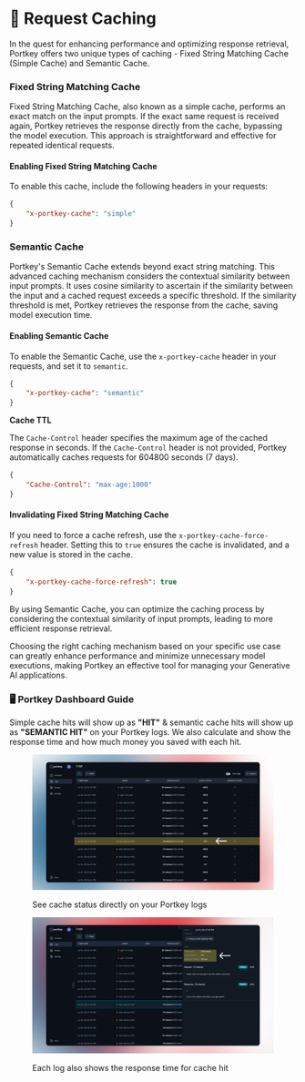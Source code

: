# 🚀 Request Caching

In the quest for enhancing performance and optimizing response retrieval, Portkey offers two unique types of caching - Fixed String Matching Cache (Simple Cache) and Semantic Cache.

### Fixed String Matching Cache

Fixed String Matching Cache, also known as a simple cache, performs an exact match on the input prompts. If the exact same request is received again, Portkey retrieves the response directly from the cache, bypassing the model execution. This approach is straightforward and effective for repeated identical requests.

#### Enabling Fixed String Matching Cache

To enable this cache, include the following headers in your requests:

```json
{
    "x-portkey-cache": "simple"
}
```

### Semantic Cache

Portkey's Semantic Cache extends beyond exact string matching. This advanced caching mechanism considers the contextual similarity between input prompts. It uses cosine similarity to ascertain if the similarity between the input and a cached request exceeds a specific threshold. If the similarity threshold is met, Portkey retrieves the response from the cache, saving model execution time.

#### Enabling Semantic Cache

To enable the Semantic Cache, use the `x-portkey-cache` header in your requests, and set it to `semantic`.

```json
{
    "x-portkey-cache": "semantic"
}
```



**Cache TTL**

The `Cache-Control` header specifies the maximum age of the cached response in seconds. If the `Cache-Control` header is not provided, Portkey automatically caches requests for 604800 seconds (7 days).

```json
{
    "Cache-Control": "max-age:1000"
}
```



#### Invalidating Fixed String Matching Cache

If you need to force a cache refresh, use the `x-portkey-cache-force-refresh` header. Setting this to `true` ensures the cache is invalidated, and a new value is stored in the cache.

```json
{
    "x-portkey-cache-force-refresh": true
}
```

By using Semantic Cache, you can optimize the caching process by considering the contextual similarity of input prompts, leading to more efficient response retrieval.

Choosing the right caching mechanism based on your specific use case can greatly enhance performance and minimize unnecessary model executions, making Portkey an effective tool for managing your Generative AI applications.

### **🖥️ Portkey Dashboard Guide**

Simple cache hits will show up as **"HIT"** & semantic cache hits will show up as **"SEMANTIC HIT"** on your Portkey logs. We also calculate and show the response time and how much money you saved with each hit.

<figure><img src="../.gitbook/assets/Cache 1 (3).png" alt=""><figcaption><p>See cache status directly on your Portkey logs</p></figcaption></figure>

<figure><img src="../.gitbook/assets/Cache 2.png" alt=""><figcaption><p>Each log also shows the response time for cache hit</p></figcaption></figure>

